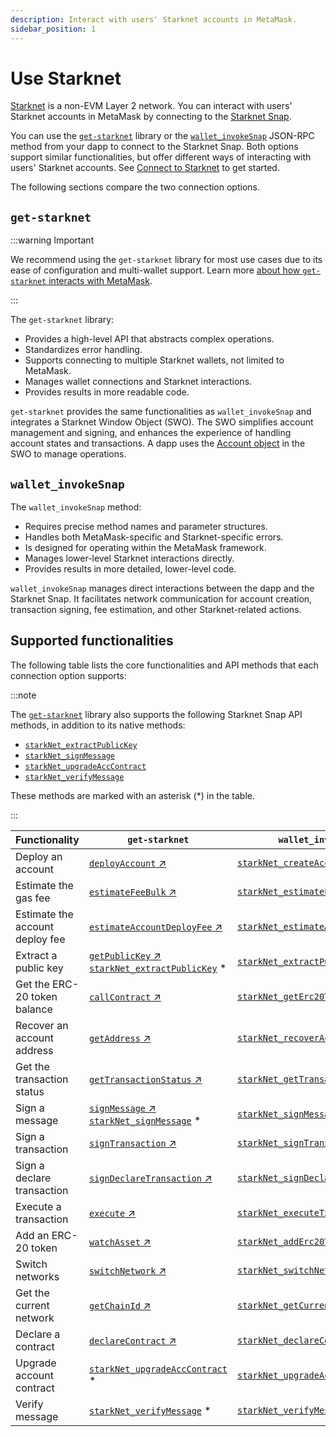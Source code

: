 ```yaml
---
description: Interact with users' Starknet accounts in MetaMask.
sidebar_position: 1
---
```


# Use Starknet

[Starknet](https://www.starknet.io/) is a non-EVM Layer 2 network.
You can interact with users' Starknet accounts in MetaMask by connecting to the
[Starknet Snap](https://snaps.metamask.io/snap/npm/consensys/starknet-snap/).

You can use the [`get-starknet`](https://github.com/starknet-io/get-starknet) library or the
[`wallet_invokeSnap`](/snaps/reference/wallet-api-for-snaps/#wallet_invokesnap) JSON-RPC method from
your dapp to connect to the Starknet Snap.
Both options support similar functionalities, but offer different ways of interacting with users'
Starknet accounts.
See [Connect to Starknet](connect-to-starknet.md) to get started.


The following sections compare the two connection options.

## `get-starknet`

:::warning Important

We recommend using the `get-starknet` library for most use cases due to its ease of configuration
and multi-wallet support.
Learn more [about how `get-starknet` interacts with MetaMask](about-get-starknet.md).

:::

The `get-starknet` library:

- Provides a high-level API that abstracts complex operations.
- Standardizes error handling.
- Supports connecting to multiple Starknet wallets, not limited to MetaMask.
- Manages wallet connections and Starknet interactions.
- Provides results in more readable code.

`get-starknet` provides the same functionalities as `wallet_invokeSnap` and integrates a Starknet
Window Object (SWO).
The SWO simplifies account management and signing, and enhances the  experience of handling account
states and transactions.
A dapp uses the [Account object](https://starknetjs.com/docs/API/classes/Account) in the SWO to manage operations.

## `wallet_invokeSnap`

The `wallet_invokeSnap` method:

- Requires precise method names and parameter structures.
- Handles both MetaMask-specific and Starknet-specific errors.
- Is designed for operating within the MetaMask framework.
- Manages lower-level Starknet interactions directly.
- Provides results in more detailed, lower-level code.

`wallet_invokeSnap` manages direct interactions between the dapp and the Starknet Snap.
It facilitates network communication for account creation, transaction signing, fee estimation, and
other Starknet-related actions.


## Supported functionalities

The following table lists the core functionalities and API methods that each connection option supports:

:::note

The [`get-starknet`](https://github.com/starknet-io/get-starknet) library also supports the
following Starknet Snap API methods, in addition to its native methods:

- [`starkNet_extractPublicKey`](../../../reference/non-evm-apis/starknet-snap-api.md#starknet_extractpublickey)
- [`starkNet_signMessage`](../../../reference/non-evm-apis/starknet-snap-api.md#starknet_signmessage)
- [`starkNet_upgradeAccContract`](../../../reference/non-evm-apis/starknet-snap-api.md#starknet_upgradeacccontract)
- [`starkNet_verifyMessage`](../../../reference/non-evm-apis/starknet-snap-api.md#starknet_verifymessage)

These methods are marked with an asterisk (*) in the table.

:::

| Functionality                   | `get-starknet`                                                                                                                                                                                      | `wallet_invokeSnap`                                                                                                           |
|---------------------------------|-----------------------------------------------------------------------------------------------------------------------------------------------------------------------------------------------------|-------------------------------------------------------------------------------------------------------------------------------|
| Deploy an account               | [`deployAccount` ↗](https://starknetjs.com/docs/API/classes/Account/#deployaccount)                                                                                                                 | [`starkNet_createAccount`](../../../reference/non-evm-apis/starknet-snap-api.md#starknet_createaccount)                       |
| Estimate the gas fee            | [`estimateFeeBulk` ↗](https://starknetjs.com/docs/API/classes/Account/#estimatefeebulk)                                                                                                             | [`starkNet_estimateFee`](../../../reference/non-evm-apis/starknet-snap-api.md#starknet_estimatefee)                           |
| Estimate the account deploy fee | [`estimateAccountDeployFee` ↗](https://starknetjs.com/docs/API/classes/Account/#estimateaccountdeployfee)                                                                                           | [`starkNet_estimateAccountDeployFee`](../../../reference/non-evm-apis/starknet-snap-api.md#starknet_estimateaccountdeployfee) |
| Extract a public key            | [`getPublicKey` ↗](https://starknetjs.com/docs/api/classes/Signer/#getpubkey) <br/> [`starkNet_extractPublicKey`](../../../reference/non-evm-apis/starknet-snap-api.md#starknet_extractpublickey) * | [`starkNet_extractPublicKey`](../../../reference/non-evm-apis/starknet-snap-api.md#starknet_extractpublickey)                 |
| Get the ERC-20 token balance    | [`callContract` ↗](http://starknetjs.com/docs/API/classes/Provider/#callcontract)                                                                                                                   | [`starkNet_getErc20TokenBalance`](../../../reference/non-evm-apis/starknet-snap-api.md#starknet_geterc20tokenbalance)         |
| Recover an account address      | [`getAddress` ↗](https://github.com/starknet-io/get-starknet/blob/ff37390b25b8368ebeb5f2323e2d8826964b41ae/packages/core/src/StarknetWindowObject.ts#L95)                                           | [`starkNet_recoverAccounts`](../../../reference/non-evm-apis/starknet-snap-api.md#starknet_recoveraccounts)                   |
| Get the transaction status      | [`getTransactionStatus` ↗](https://starknetjs.com/docs/API/classes/Account/#gettransactionstatus)                                                                                                   | [`starkNet_getTransactionStatus`](../../../reference/non-evm-apis/starknet-snap-api.md#starknet_gettransactionstatus)         |
| Sign a message                  | [`signMessage` ↗](https://starknetjs.com/docs/API/classes/Signer#signmessage) <br/> [`starkNet_signMessage`](../../../reference/non-evm-apis/starknet-snap-api.md#starknet_signmessage) *           | [`starkNet_signMessage`](../../../reference/non-evm-apis/starknet-snap-api.md#starknet_signmessage)                           |
| Sign a transaction              | [`signTransaction` ↗](https://starknetjs.com/docs/API/classes/Signer#signtransaction)                                                                                                               | [`starkNet_signTransaction`](../../../reference/non-evm-apis/starknet-snap-api.md#starknet_signtransaction)                   |
| Sign a declare transaction      | [`signDeclareTransaction` ↗](https://starknetjs.com/docs/API/classes/Signer#signdeclaretransaction)                                                                                                 | [`starkNet_signDeclareTransaction`](../../../reference/non-evm-apis/starknet-snap-api.md#starknet_signdeclaretransaction)     |
| Execute a transaction           | [`execute` ↗](https://starknetjs.com/docs/API/classes/Account/#execute)                                                                                                                             | [`starkNet_executeTxn`](../../../reference/non-evm-apis/starknet-snap-api.md#starknet_executetxn)                             |
| Add an ERC-20 token             | [`watchAsset` ↗](https://github.com/starknet-io/get-starknet/blob/ff37390b25b8368ebeb5f2323e2d8826964b41ae/packages/core/src/StarknetWindowObject.ts#L58)                                           | [`starkNet_addErc20Token`](../../../reference/non-evm-apis/starknet-snap-api.md#starknet_adderc20token)                       |
| Switch networks                 | [`switchNetwork` ↗](https://github.com/starknet-io/get-starknet/blob/ff37390b25b8368ebeb5f2323e2d8826964b41ae/packages/core/src/StarknetWindowObject.ts#L58)                                        | [`starkNet_switchNetwork`](../../../reference/non-evm-apis/starknet-snap-api.md#starknet_switchnetwork)                       |
| Get the current network         | [`getChainId` ↗](https://starknetjs.com/docs/API/classes/Provider#getchainid)                                                                                                                       | [`starkNet_getCurrentNetwork`](../../../reference/non-evm-apis/starknet-snap-api.md#starknet_getcurrentnetwork)               |
| Declare a contract              | [`declareContract` ↗](https://starknetjs.com/docs/API/classes/Account/#declarecontract)                                                                                                             | [`starkNet_declareContract`](../../../reference/non-evm-apis/starknet-snap-api.md#starknet_declarecontract)                   |
| Upgrade account contract        | [`starkNet_upgradeAccContract`](../../../reference/non-evm-apis/starknet-snap-api.md#starknet_upgradeacccontract) *                                                                                 | [`starkNet_upgradeAccContract`](../../../reference/non-evm-apis/starknet-snap-api.md#starknet_upgradeacccontract)             |
| Verify message                  | [`starkNet_verifyMessage`](../../../reference/non-evm-apis/starknet-snap-api.md#starknet_verifymessage) *                                                                                           | [`starkNet_verifyMessage`](../../../reference/non-evm-apis/starknet-snap-api.md#starknet_verifymessage)                       |
